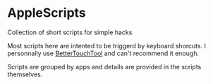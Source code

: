 # AppleScripts
Collection of short scripts for simple hacks

Most scripts here are intented to be triggerd by keyboard shorcuts.
I personnally use [BetterTouchTool](https://boastr.net) and can't recommend it enough.

Scripts are grouped by apps and details are provided in the scripts themselves.  
